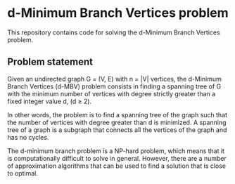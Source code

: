 # d-Minimum Branch Vertices problem

This repository contains code for solving the d-Minimum Branch Vertices problem.

## Problem statement

Given an undirected graph G = (V, E) with n = |V| vertices, the d-Minimum Branch Vertices (d-MBV) problem consists in finding a spanning tree of G with the minimum number of vertices with degree strictly greater than a fixed integer value d, (d ≥ 2).

In other words, the problem is to find a spanning tree of the graph such that the number of vertices with degree greater than d is minimized. A spanning tree of a graph is a subgraph that connects all the vertices of the graph and has no cycles.

The d-minimum branch problem is a NP-hard problem, which means that it is computationally difficult to solve in general. However, there are a number of approximation algorithms that can be used to find a solution that is close to optimal.
